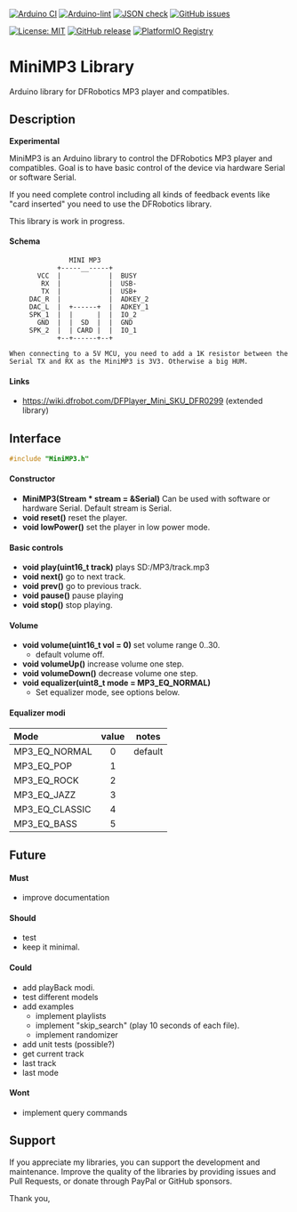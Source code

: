 
[![Arduino CI](https://github.com/RobTillaart/MiniMP3/workflows/Arduino%20CI/badge.svg)](https://github.com/marketplace/actions/arduino_ci)
[![Arduino-lint](https://github.com/RobTillaart/MiniMP3/actions/workflows/arduino-lint.yml/badge.svg)](https://github.com/RobTillaart/MiniMP3/actions/workflows/arduino-lint.yml)
[![JSON check](https://github.com/RobTillaart/MiniMP3/actions/workflows/jsoncheck.yml/badge.svg)](https://github.com/RobTillaart/MiniMP3/actions/workflows/jsoncheck.yml)
[![GitHub issues](https://img.shields.io/github/issues/RobTillaart/MiniMP3.svg)](https://github.com/RobTillaart/MiniMP3/issues)

[![License: MIT](https://img.shields.io/badge/license-MIT-green.svg)](https://github.com/RobTillaart/MiniMP3/blob/master/LICENSE)
[![GitHub release](https://img.shields.io/github/release/RobTillaart/MiniMP3.svg?maxAge=3600)](https://github.com/RobTillaart/MiniMP3/releases)
[![PlatformIO Registry](https://badges.registry.platformio.org/packages/robtillaart/library/MiniMP3.svg)](https://registry.platformio.org/libraries/robtillaart/MiniMP3)


# MiniMP3 Library

Arduino library for DFRobotics MP3 player and compatibles.


## Description

**Experimental**

MiniMP3 is an Arduino library to control the DFRobotics MP3 player and compatibles.
Goal is to have basic control of the device via hardware Serial or software Serial.

If you need complete control including all kinds of feedback events like
"card inserted" you need to use the DFRobotics library.

This library is work in progress.


#### Schema

```
               MINI MP3
            +-----__-----+
       VCC  |            |  BUSY
        RX  |            |  USB-
        TX  |            |  USB+
     DAC_R  |            |  ADKEY_2
     DAC_L  |  +------+  |  ADKEY_1
     SPK_1  |  |      |  |  IO_2
       GND  |  |  SD  |  |  GND
     SPK_2  |  | CARD |  |  IO_1
            +--+------+--+

When connecting to a 5V MCU, you need to add a 1K resistor between the
Serial TX and RX as the MiniMP3 is 3V3. Otherwise a big HUM.
```


#### Links

- https://wiki.dfrobot.com/DFPlayer_Mini_SKU_DFR0299  (extended library)


## Interface

```cpp
#include "MiniMP3.h"
```

#### Constructor

- **MiniMP3(Stream \* stream = &Serial)** Can be used with software or hardware Serial.
Default stream is Serial.
- **void reset()** reset the player.
- **void lowPower()** set the player in low power mode.


#### Basic controls

- **void play(uint16_t track)** plays SD:/MP3/track.mp3
- **void next()** go to next track.
- **void prev()** go to previous track.
- **void pause()** pause playing
- **void stop()** stop playing.


#### Volume

- **void volume(uint16_t vol = 0)** set volume range 0..30. 
  - default volume off.
- **void volumeUp()** increase volume one step.
- **void volumeDown()** decrease volume one step.
- **void equalizer(uint8_t mode = MP3_EQ_NORMAL)** 
  - Set equalizer mode, see options below.


#### Equalizer modi

|  Mode            |  value  |  notes    |
|:-----------------|:-------:|:---------:|
|  MP3_EQ_NORMAL   |    0    |  default
|  MP3_EQ_POP      |    1    |
|  MP3_EQ_ROCK     |    2    |
|  MP3_EQ_JAZZ     |    3    |
|  MP3_EQ_CLASSIC  |    4    |
|  MP3_EQ_BASS     |    5    |


## Future

#### Must

- improve documentation

#### Should

- test
- keep it minimal.

#### Could

- add playBack modi.
- test different models
- add examples
  - implement playlists
  - implement "skip_search" (play 10 seconds of each file).
  - implement randomizer
- add unit tests (possible?)
- get current track
- last track
- last mode

#### Wont

- implement query commands


## Support

If you appreciate my libraries, you can support the development and maintenance.
Improve the quality of the libraries by providing issues and Pull Requests, or
donate through PayPal or GitHub sponsors.

Thank you,

